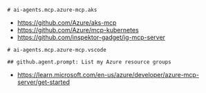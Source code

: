 
```
# ai-agents.mcp.azure-mcp.aks
```
- https://github.com/Azure/aks-mcp
- https://github.com/Azure/mcp-kubernetes
- https://github.com/inspektor-gadget/ig-mcp-server

```
# ai-agents.mcp.azure-mcp.vscode

## github.agent.prompt: List my Azure resource groups
```
- https://learn.microsoft.com/en-us/azure/developer/azure-mcp-server/get-started
